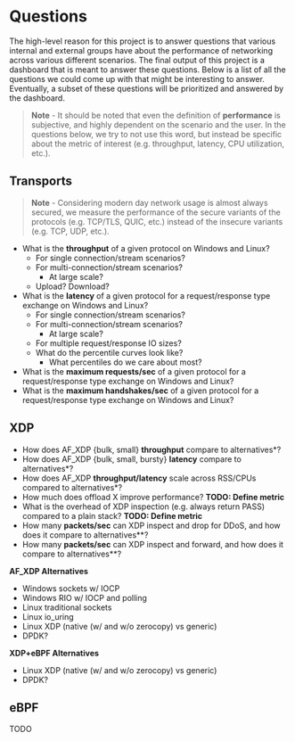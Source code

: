 # Questions

The high-level reason for this project is to answer questions that various internal and external groups have about the performance of networking across various different scenarios.
The final output of this project is a dashboard that is meant to answer these questions.
Below is a list of all the questions we could come up with that might be interesting to answer.
Eventually, a subset of these questions will be prioritized and answered by the dashboard.

> **Note** - It should be noted that even the definition of **performance** is subjective, and highly dependent on the scenario and the user. In the questions below, we try to not use this word, but instead be specific about the metric of interest (e.g. throughput, latency, CPU utilization, etc.).

## Transports

> **Note** - Considering modern day network usage is almost always secured, we measure the performance of the secure variants of the protocols (e.g. TCP/TLS, QUIC, etc.) instead of the insecure variants (e.g. TCP, UDP, etc.).

- What is the **throughput** of a given protocol on Windows and Linux?
    - For single connection/stream scenarios?
    - For multi-connection/stream scenarios?
        - At large scale?
    - Upload? Download?
- What is the **latency** of a given protocol for a request/response type exchange on Windows and Linux?
    - For single connection/stream scenarios?
    - For multi-connection/stream scenarios?
        - At large scale?
    - For multiple request/response IO sizes?
    - What do the percentile curves look like?
        - What percentiles do we care about most?
- What is the **maximum requests/sec** of a given protocol for a request/response type exchange on Windows and Linux?
- What is the **maximum handshakes/sec** of a given protocol for a request/response type exchange on Windows and Linux?

## XDP

- How does AF_XDP {bulk, small} **throughput** compare to alternatives*?
- How does AF_XDP {bulk, small, bursty} **latency** compare to alternatives*?
- How does AF_XDP **throughput/latency** scale across RSS/CPUs compared to alternatives*?
- How much does offload X improve performance? **TODO: Define metric**
- What is the overhead of XDP inspection (e.g. always return PASS) compared to a plain stack? **TODO: Define metric**
- How many **packets/sec** can XDP inspect and drop for DDoS, and how does it compare to alternatives**?
- How many **packets/sec** can XDP inspect and forward, and how does it compare to alternatives**?

**AF_XDP Alternatives**
- Windows sockets w/ IOCP
- Windows RIO w/ IOCP and polling
- Linux traditional sockets
- Linux io_uring
- Linux XDP (native (w/ and w/o zerocopy) vs generic)
- DPDK?

**XDP+eBPF Alternatives**
- Linux XDP (native (w/ and w/o zerocopy) vs generic)
- DPDK?

## eBPF

TODO
